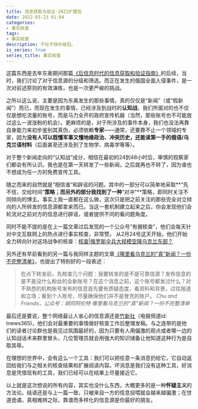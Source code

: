 ```yaml
---
title: 信息获取与验证·2022扩展包
date: 2022-03-23 01:04
categories: 
- 事实核查
tags:
- 事实核查
description: 不吐不快升级包。
is_series: true
series_title: 事实核查
---
```

这篇东西是去年东奥期间那篇[《后信息时代的信息获取和验证指南》](/blog/2021/09/11/a-guide-for-information-get-and-check-on-this-post-information-age/)的后续，当时，我们讨论了对于信息源的分级和筛选。而正在发生的俄国全面入侵事件，是一次对前述原则的有效演练，也是一次更严峻的挑战。

之所以这么说，主要是因为东奥发生的那些事情，真的仅仅是“新闻”（或“假新闻”）而已，而现在发生的事情，已经涉及到战时的**认知战**，我们所面对的也不仅仅是想吃流量的账号，而是马力全开的政府宣传机器（当然，那些账号也不可能放过这么一波涨粉的机会）。更麻烦的是，对于所涉及的事件本身，我们也没法再靠自身能力来初步鉴别其真伪，必须依赖**专家**——通常，还要靠不止一个领域的专家，因为**没有人可以既懂军事又懂地缘政治、冲突历史，还能读第一手的俄语/乌克兰语材料**（后面甚至还涉及到了生物学、病毒学等等）。

对于整个新闻走向的“认知战”成分，相信在最初的24到48小时后，审慎的观察家们都会有所认识。我也是在第一天转发了一些新闻，之后就再也不转了，因为谁也不想成为任一方的免费宣传工具。

随之而来的自然就是“相信谁”和辟谣的问题。其中的一部分可以简单地采取**“先不信，交给时间”**策略；而另外的部分我找到了一种**“对冲”**策略，即同时关注不同倾向的博主。事实上我一直都在这么做，这次只是把之前关注的那些完全对立倾向的人所转发的信息源都拿来而已。当这一套机制建立起来之后，你会发现他们会轮流对之前对方的信息进行辟谣，或者提供不同的看问题角度。

同时不能不提的是在上一篇文章过后发现的一个公众号“有据核查”，他们会每天针对中文互联网上的热点进行事实核查，非常赞。
从2月24号这天开始，他们开始全力转向针对这场战争的核查：[核查\|俄罗斯伞兵大规模空降乌克兰东部？](http://mp.weixin.qq.com/s?__biz=MzU3OTgzNzg3MA==&mid=2247499933&idx=1&sn=131e91ded753beb03217245353efb0df&chksm=fd628a5cca15034a8ed75dae182515038d3f0666fef83b203853fa7eb9d40d29dd6ad281e0f3)

另外还有早前看到的另一篇与我同样主题的文章[《哪里看乌克兰的“真”新闻？一份不完整清单》](http://mp.weixin.qq.com/s?__biz=MzA4MTc2NDkzOQ==&mid=2651314530&idx=1&sn=a83024ed180db43bf1b7f64f9c6c5101&chksm=847c8e46b30b0750e32ce9f33ffbe8074027c5fcb11d16ecd5471df28e3b549575579b24e2a1)，也提出了特别好的一段表述：

> 在点下转发前，先核查几个问题：我要转发的是不是可靠信源？发布信息的是不是没什么粉丝的全新账号？在这个消息之前，这个账号都发过什么？对不熟悉的机构账号发布的信息首先要有质疑态度，看资料和背景，过往报道和立场；看到个人账号，尽量确保他们并不是冒充的账户。
> *Chu and Friends，公众号：胡同阿伦特*
> *哪里看乌克兰的“真”新闻？一份不完整清单*

最后还是要说，整个网络最让人省心的信息源还是[竹新社](https://t.me/tnews365)（电报频道id: tnews365)，他们会对最重要的事情做好核查工作后整理发稿。与之连带的是他们的读者讨论群也是我见过氛围最好的，因为只要有人用偏激的观点或者哪一边的认知战话术来群里冒头，几位管理员就会用强大的知识储备让他知道这种行为是自取其辱。

在理想的世界中，会有这么一个工具：我们可以把任意一条消息扔给它，它自动返回给我们与之相关的核查结果和扩展阅读内容。坏消息是我们没有这种工具，好消息是凭借现有的工具，我们已经可以在结果上尽量接近它。

以上就是这次想说的所有内容，其实也没什么东西，大概更多的是一种**怀疑主义**的方法论。结语还是与上一篇一致，只被来自一方的信息投喂就会越来越偏激；在世道诡谲，真相难辨之际，靠谱而多样化的信息源是你最好的朋友。